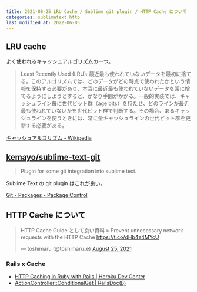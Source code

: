 ```yaml
---
title: 2021-08-25 LRU Cache / Sublime git plugin / HTTP Cache について
categories: sublimetext http
last_modified_at: 2022-06-05
---
```


## LRU cache

よく使われるキャッシュアルゴリズムの一つ。

> Least Recently Used (LRU): 最近最も使われていないデータを最初に捨てる。このアルゴリズムでは、どのデータがどの時点で使われたかという情報を保持する必要があり、本当に最近最も使われていないデータを常に捨てるようにしようとすると、かなり手間がかかる。一般的実装では、キャッシュライン毎に世代ビット群（age bits）を持たせ、どのラインが最近最も使われていないかを世代ビット群で判断する。その場合、あるキャッシュラインを使うときには、常に全キャッシュラインの世代ビット群を更新する必要がある。

[キャッシュアルゴリズム - Wikipedia](https://ja.wikipedia.org/wiki/%E3%82%AD%E3%83%A3%E3%83%83%E3%82%B7%E3%83%A5%E3%82%A2%E3%83%AB%E3%82%B4%E3%83%AA%E3%82%BA%E3%83%A0)

## [kemayo/sublime-text-git](https://github.com/kemayo/sublime-text-git)

> Plugin for some git integration into sublime text.

Sublime Text の git plugin はこれが良い。

 [Git - Packages - Package Control](https://packagecontrol.io/packages/Git)


## HTTP Cache について

<blockquote class="twitter-tweet"><p lang="ja" dir="ltr">HTTP Cache Guide として良い資料 » Prevent unnecessary network requests with the HTTP Cache <a href="https://t.co/dHb4z4MYcU">https://t.co/dHb4z4MYcU</a></p>&mdash; toshimaru (@toshimaru_e) <a href="https://twitter.com/toshimaru_e/status/1430403451154882560?ref_src=twsrc%5Etfw">August 25, 2021</a></blockquote> <script async src="https://platform.twitter.com/widgets.js" charset="utf-8"></script>

### Rails x Cache

- [HTTP Caching in Ruby with Rails \| Heroku Dev Center](https://devcenter.heroku.com/articles/http-caching-ruby-rails)
- [ActionController::ConditionalGet \| RailsDoc(β)](https://railsdoc.github.io/classes/ActionController/ConditionalGet.html)
